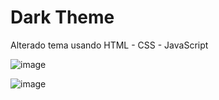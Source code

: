 # Dark Theme

Alterado tema usando HTML - CSS - JavaScript

![image](https://user-images.githubusercontent.com/103868998/188192584-1fd6fb66-a4f4-427a-9f55-d14b39bf1996.png)

![image](https://user-images.githubusercontent.com/103868998/188192629-690e8998-7891-49de-9304-b2d2e8472f4d.png)

